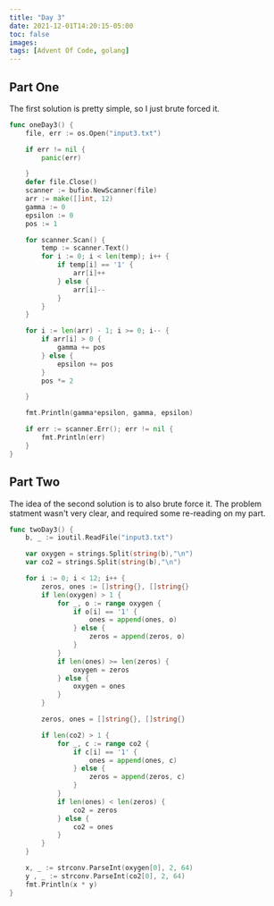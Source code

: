 ```yaml
---
title: "Day 3"
date: 2021-12-01T14:20:15-05:00
toc: false
images:
tags: [Advent Of Code, golang]
---
```

## Part One

The first solution is pretty simple, so I just brute forced it.

``` go
func oneDay3() {
	file, err := os.Open("input3.txt")

	if err != nil {
		panic(err)

	}
	defer file.Close()
	scanner := bufio.NewScanner(file)
	arr := make([]int, 12)
	gamma := 0
	epsilon := 0
	pos := 1

	for scanner.Scan() {
		temp := scanner.Text()
		for i := 0; i < len(temp); i++ {
			if temp[i] == '1' {
				arr[i]++
			} else {
				arr[i]--
			}
		}
	}

	for i := len(arr) - 1; i >= 0; i-- {
		if arr[i] > 0 {
			gamma += pos
		} else {
			epsilon += pos
		}
		pos *= 2

	}

	fmt.Println(gamma*epsilon, gamma, epsilon)

	if err := scanner.Err(); err != nil {
		fmt.Println(err)
	}
}

```

## Part Two

The idea of the second solution is to also brute force it. The problem statment wasn't very clear, and required some re-reading on my part.

``` go
func twoDay3() {
	b, _ := ioutil.ReadFile("input3.txt")

	var oxygen = strings.Split(string(b),"\n")
	var co2 = strings.Split(string(b),"\n")

	for i := 0; i < 12; i++ {
		zeros, ones := []string{}, []string{}
		if len(oxygen) > 1 {
			for _, o := range oxygen {
				if o[i] == '1' {
					ones = append(ones, o)
				} else {
					zeros = append(zeros, o)
				}
			}
			if len(ones) >= len(zeros) {
				oxygen = zeros
			} else {
				oxygen = ones
			}
		}

		zeros, ones = []string{}, []string{}

		if len(co2) > 1 {
			for _, c := range co2 {
				if c[i] == '1' {
					ones = append(ones, c)
				} else {
					zeros = append(zeros, c)
				}
			}
			if len(ones) < len(zeros) {
				co2 = zeros
			} else {
				co2 = ones
			}
		}
	}

	x, _ := strconv.ParseInt(oxygen[0], 2, 64)
	y , _ := strconv.ParseInt(co2[0], 2, 64)
	fmt.Println(x * y)
}
```